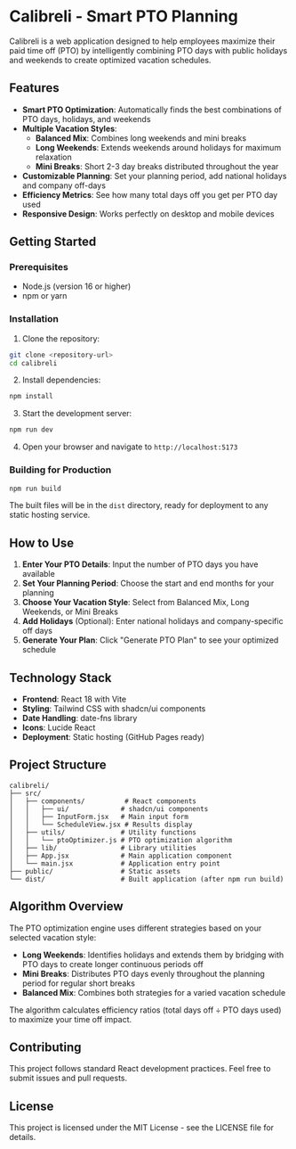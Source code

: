 # Calibreli - Smart PTO Planning

Calibreli is a web application designed to help employees maximize their paid time off (PTO) by intelligently combining PTO days with public holidays and weekends to create optimized vacation schedules.

## Features

- **Smart PTO Optimization**: Automatically finds the best combinations of PTO days, holidays, and weekends
- **Multiple Vacation Styles**: 
  - **Balanced Mix**: Combines long weekends and mini breaks
  - **Long Weekends**: Extends weekends around holidays for maximum relaxation
  - **Mini Breaks**: Short 2-3 day breaks distributed throughout the year
- **Customizable Planning**: Set your planning period, add national holidays and company off-days
- **Efficiency Metrics**: See how many total days off you get per PTO day used
- **Responsive Design**: Works perfectly on desktop and mobile devices

## Getting Started

### Prerequisites

- Node.js (version 16 or higher)
- npm or yarn

### Installation

1. Clone the repository:
```bash
git clone <repository-url>
cd calibreli
```

2. Install dependencies:
```bash
npm install
```

3. Start the development server:
```bash
npm run dev
```

4. Open your browser and navigate to `http://localhost:5173`

### Building for Production

```bash
npm run build
```

The built files will be in the `dist` directory, ready for deployment to any static hosting service.

## How to Use

1. **Enter Your PTO Details**: Input the number of PTO days you have available
2. **Set Your Planning Period**: Choose the start and end months for your planning
3. **Choose Your Vacation Style**: Select from Balanced Mix, Long Weekends, or Mini Breaks
4. **Add Holidays** (Optional): Enter national holidays and company-specific off days
5. **Generate Your Plan**: Click "Generate PTO Plan" to see your optimized schedule

## Technology Stack

- **Frontend**: React 18 with Vite
- **Styling**: Tailwind CSS with shadcn/ui components
- **Date Handling**: date-fns library
- **Icons**: Lucide React
- **Deployment**: Static hosting (GitHub Pages ready)

## Project Structure

```
calibreli/
├── src/
│   ├── components/          # React components
│   │   ├── ui/             # shadcn/ui components
│   │   ├── InputForm.jsx   # Main input form
│   │   └── ScheduleView.jsx # Results display
│   ├── utils/              # Utility functions
│   │   └── ptoOptimizer.js # PTO optimization algorithm
│   ├── lib/                # Library utilities
│   ├── App.jsx             # Main application component
│   └── main.jsx            # Application entry point
├── public/                 # Static assets
└── dist/                   # Built application (after npm run build)
```

## Algorithm Overview

The PTO optimization engine uses different strategies based on your selected vacation style:

- **Long Weekends**: Identifies holidays and extends them by bridging with PTO days to create longer continuous periods off
- **Mini Breaks**: Distributes PTO days evenly throughout the planning period for regular short breaks
- **Balanced Mix**: Combines both strategies for a varied vacation schedule

The algorithm calculates efficiency ratios (total days off ÷ PTO days used) to maximize your time off impact.

## Contributing

This project follows standard React development practices. Feel free to submit issues and pull requests.

## License

This project is licensed under the MIT License - see the LICENSE file for details.
